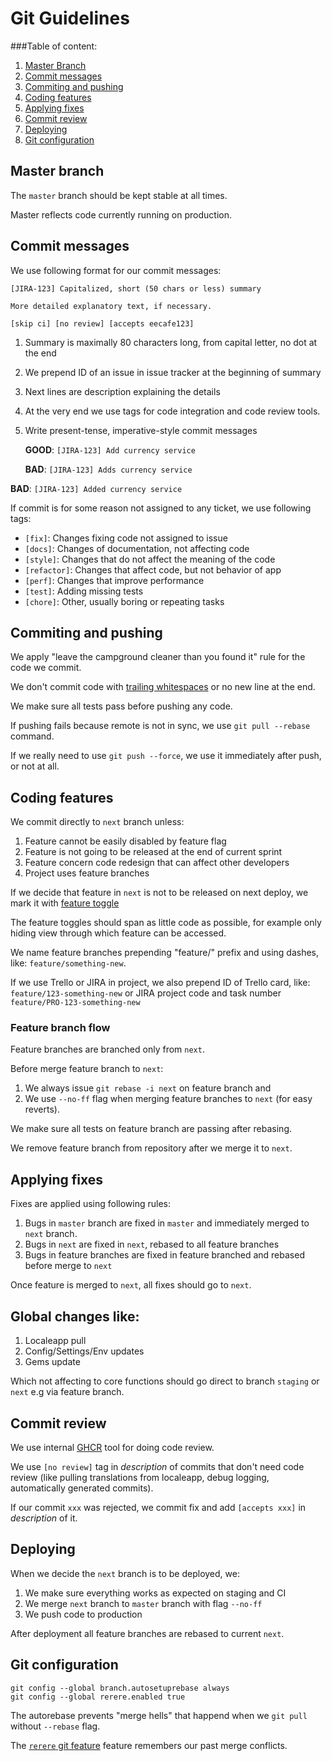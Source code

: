 # Git Guidelines

###Table of content:
1. [Master Branch](#master-branch)
2. [Commit messages](#commit-messages)
3. [Commiting and pushing](#commiting-and-pushing)
4. [Coding features](#coding-features)
5. [Applying fixes](#applying-fixes)
6. [Commit review](#commit-review)
7. [Deploying](#deploying)
8. [Git configuration](#git-configuration)


## Master branch

The `master` branch should be kept stable at all times.

Master reflects code currently running on production.

## Commit messages

We use following format for our commit messages:

```
[JIRA-123] Capitalized, short (50 chars or less) summary

More detailed explanatory text, if necessary.

[skip ci] [no review] [accepts eecafe123]
```

1. Summary is maximally 80 characters long, from capital letter, no dot at the end
2. We prepend ID of an issue in issue tracker at the beginning of summary
3. Next lines are description explaining the details
4. At the very end we use tags for code integration and code review tools.
5. Write present-tense, imperative-style commit messages

   **GOOD**:
   `[JIRA-123] Add currency service`

   **BAD**:
      `[JIRA-123] Adds currency service`

  **BAD**:
   `[JIRA-123] Added currency service`



If commit is for some reason not assigned to any ticket, we use following tags:

* `[fix]`: Changes fixing code not assigned to issue
* `[docs]`: Changes of documentation, not affecting code
* `[style]`: Changes that do not affect the meaning of the code
* `[refactor]`: Changes that affect code, but not behavior of app
* `[perf]`: Changes that improve performance
* `[test]`: Adding missing tests
* `[chore]`: Other, usually boring or repeating tasks

## Commiting and pushing

We apply "leave the campground cleaner than you found it" rule for the code we commit.

We don't commit code with [trailing whitespaces](https://gist.github.com/4451806) or no new line at the end.

We make sure all tests pass before pushing any code.

If pushing fails because remote is not in sync, we use `git pull --rebase` command.

If we really need to use `git push --force`, we use it immediately after push, or not at all.

## Coding features

We commit directly to `next` branch unless:

1. Feature cannot be easily disabled by feature flag
2. Feature is not going to be released at the end of current sprint
3. Feature concern code redesign that can affect other developers
4. Project uses feature branches

If we decide that feature in `next` is not to be released on next deploy, we mark it with [feature toggle](http://martinfowler.com/bliki/FeatureToggle.html)

The feature toggles should span as little code as possible, for example only hiding view through which feature can be accessed.

We name feature branches prepending "feature/" prefix and using dashes, like: `feature/something-new`.

If we use Trello or JIRA in project, we also prepend ID of Trello card, like: `feature/123-something-new` or JIRA project code and task number `feature/PRO-123-something-new`

### Feature branch flow

Feature branches are branched only from `next`.

Before merge feature branch to `next`:

1. We always issue `git rebase -i next` on feature branch and
2. We use `--no-ff` flag when merging feature branches to `next` (for easy reverts).

We make sure all tests on feature branch are passing after rebasing.

We remove feature branch from repository after we merge it to `next`.

## Applying fixes

Fixes are applied using following rules:

1. Bugs in `master` branch are fixed in `master` and immediately merged to `next` branch.
2. Bugs in `next` are fixed in `next`, rebased to all feature branches
3. Bugs in feature branches are fixed in feature branched and rebased before merge to `next`

Once feature is merged to `next`, all fixes should go to `next`.

## Global changes like:

1. Localeapp pull
2. Config/Settings/Env updates
3. Gems update

Which not affecting to core functions should go direct to branch `staging` or `next` e.g via feature branch.

## Commit review

We use internal [GHCR](https://github.com/monterail/ghcr) tool for doing code review.

We use `[no review]` tag in *description* of commits that don't need code review
(like pulling translations from localeapp, debug logging, automatically generated commits).

If our commit `xxx` was rejected, we commit fix and add `[accepts xxx]` in *description* of it.

## Deploying

When we decide the `next` branch is to be deployed, we:

1. We make sure everything works as expected on staging and CI
2. We merge `next` branch to `master` branch with flag `--no-ff`
3. We push code to production

After deployment all feature branches are rebased to current `next`.

## Git configuration

```
git config --global branch.autosetuprebase always
git config --global rerere.enabled true
```

The autorebase prevents "merge hells" that happend when we `git pull` without `--rebase` flag.

The [`rerere` git feature](http://git-scm.com/2010/03/08/rerere.html) feature remembers our past merge conflicts.
